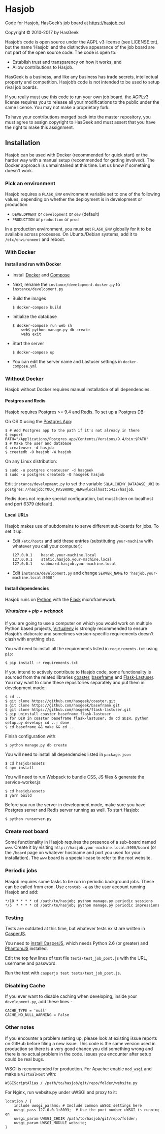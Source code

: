 Hasjob
======

Code for Hasjob, HasGeek’s job board at https://hasjob.co/

Copyright © 2010-2017 by HasGeek

Hasjob’s code is open source under the AGPL v3 license (see LICENSE.txt),
but the name ‘Hasjob’ and the distinctive appearance of the job board are
not part of the open source code. The code is open to:

* Establish trust and transparency on how it works, and
* Allow contributions to Hasjob.

HasGeek is a business, and like any business has trade secrets, intellectual
property and competition. Hasjob’s code is not intended to be used to setup
rival job boards.

If you really must use this code to run your own job board, the AGPLv3 license
requires you to release all your modifications to the public under the same
license. You may not make a proprietary fork.

To have your contributions merged back into the master repository, you must
agree to assign copyright to HasGeek and must assert that you have
the right to make this assignment.

## Installation

Hasjob can be used with Docker (recommended for quick start) or the harder way with a manual setup (recommended for getting involved). The Docker approach is unmaintained at this time. Let us know if something doesn't work.

### Pick an environment

Hasjob requires a `FLASK_ENV` environment variable set to one of the following values, depending on whether the deployment is in development or production:

* `DEVELOPMENT` or `development` or `dev` (default)
* `PRODUCTION` or `production` or `prod`

In a production environment, you must set `FLASK_ENV` globally for it to be available across processes. On Ubuntu/Debian systems, add it to `/etc/environment` and reboot.

### With Docker

#### Install and run with Docker

* Install [Docker](https://docs.docker.com/installation/) and [Compose](https://docs.docker.com/compose/install/)

* Next, rename the `instance/development.docker.py` to `instance/development.py`

* Build the images

    ```
    $ docker-compose build
    ```

* Initialize the database

    ```
    $ docker-compose run web sh
        web$ python manage.py db create
        web$ exit
    ```

* Start the server

    ```
    $ docker-compose up
    ```

* You can edit the server name and Lastuser settings in `docker-compose.yml`

### Without Docker

Hasjob without Docker requires manual installation of all dependencies.

#### Postgres and Redis

Hasjob requires Postgres >= 9.4 and Redis. To set up a Postgres DB:

On OS X using the [Postgres App](http://postgresapp.com):

    $ # Add Postgres app to the path if it's not already in there
    $ export PATH="/Applications/Postgres.app/Contents/Versions/9.4/bin:$PATH"
    $ # Make the user and database
    $ createuser -d hasjob
    $ createdb -O hasjob -W hasjob

On any Linux distribution:

    $ sudo -u postgres createuser -d hasgeek
    $ sudo -u postgres createdb -O hasgeek hasjob

Edit `instance/development.py` to set the variable `SQLALCHEMY_DATABASE_URI` to `postgres://hasjob:YOUR_PASSWORD_HERE@localhost:5432/hasjob`.

Redis does not require special configuration, but must listen on localhost and port 6379 (default).

#### Local URLs

Hasjob makes use of subdomains to serve different sub-boards for jobs. To set it up:

* Edit `/etc/hosts` and add these entries (substituting `your-machine` with whatever you call your computer):

    ```
    127.0.0.1    hasjob.your-machine.local
    127.0.0.1    static.hasjob.your-machine.local
    127.0.0.1    subboard.hasjob.your-machine.local
    ```

* Edit `instance/development.py` and change `SERVER_NAME` to `'hasjob.your-machine.local:5000'`

#### Install dependencies

Hasjob runs on [Python](https://www.python.org) with the [Flask](http://flask.pocoo.org/) microframework.

##### Virutalenv + pip + webpack

If you are going to use a computer on which you would work on multiple Python based projects, [Virtualenv](docs.python-guide.org/en/latest/dev/virtualenvs/) is strongly recommended to ensure Hasjob’s elaborate and sometimes version-specific requirements doesn't clash with anything else.

You will need to install all the requirements listed in `requirements.txt` using `pip`:

    $ pip install -r requirements.txt

If you intend to actively contribute to Hasjob code, some functionality is sourced from the related libraries [coaster](https://github.com/hasgeek/coaster), [baseframe](https://github.com/hasgeek/baseframe) and [Flask-Lastuser](https://github.com/hasgeek/flask-lastuser). You may want to clone these repositories separately and put them in development mode:

    $ cd ..
    $ git clone https://github.com/hasgeek/coaster.git
    $ git clone https://github.com/hasgeek/baseframe.git
    $ git clone https://github.com/hasgeek/flask-lastuser.git
    $ pip uninstall coaster baseframe flask-lastuser
    $ for DIR in coaster baseframe flask-lastuser; do cd $DIR; python setup.py develop; cd ..; done
    $ cd baseframe && make && cd ..

Finish configuration with:

    $ python manage.py db create

You will need to install all dependencies listed in `package.json`
     
    $ cd hasjob/assets
    $ npm install

You will need to run Webpack to bundle CSS, JS files & generate the service-worker.js

    $ cd hasjob/assets
    $ yarn build

Before you run the server in development mode, make sure you have Postgres server and Redis server running as well. To start Hasjob:

    $ python runserver.py

### Create root board

Some functionality in Hasjob requires the presence of a sub-board named `www`. Create it by visiting `http://hasjob.your-machine.local:5000/board` (or the `/board` page on whatever hostname and port you used for your installation). The `www` board is a special-case to refer to the root website.

### Periodic jobs

Hasjob requires some tasks to be run in periodic background jobs. These can be called from cron. Use `crontab -e` as the user account running Hasjob and add:

    */10 * * * * cd /path/to/hasjob; python manage.py periodic sessions
    */5  * * * * cd /path/to/hasjob; python manage.py periodic impressions

### Testing

Tests are outdated at this time, but whatever tests exist are written in [CasperJS](http://casperjs.org/).

You need to [install CasperJS](http://docs.casperjs.org/en/latest/installation.html), which needs Python 2.6 (or greater) and [PhantomJS](http://phantomjs.org/) installed.

Edit the top few lines of test file `tests/test_job_post.js` with the URL, username and password.

Run the test with `casperjs test tests/test_job_post.js`.

### Disabling Cache

If you ever want to disable caching when developing, inside your `development.py`, add these lines -

    CACHE_TYPE = 'null'
    CACHE_NO_NULL_WARNING = False

### Other notes

If you encounter a problem setting up, please look at existing issue reports
on GitHub before filing a new issue. This code is the same version used in
production so there is a very good chance you did something wrong and there
is no actual problem in the code. Issues you encounter after setup could
be real bugs.

WSGI is recommended for production. For Apache: enable `mod_wsgi` and make a
`VirtualHost` with:

    WSGIScriptAlias / /path/to/hasjob/git/repo/folder/website.py

For Nginx, run website.py under uWSGI and proxy to it:

    location / {
        include uwsgi_params; # Include common uWSGI settings here
        uwsgi_pass 127.0.0.1:8093;  # Use the port number uWSGI is running on
        uwsgi_param UWSGI_CHDIR /path/to/hasjob/git/repo/folder;
        uwsgi_param UWSGI_MODULE website;
    }
